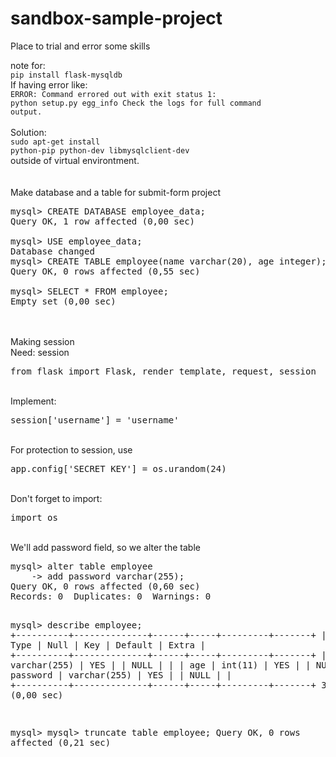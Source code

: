 # sandbox-sample-project
Place to trial and error some skills

note for:<br> <code>pip install flask-mysqldb</code> <br>
If having error like:  <br><code>ERROR: Command errored out with exit status 1: python setup.py egg_info Check the logs for full command output.</code><br><br>Solution: <br><code>sudo apt-get install python-pip python-dev libmysqlclient-dev</code> <br> outside of virtual environtment.
<br></br>
<br>Make database and a table for submit-form project<br>
<pre>
mysql> CREATE DATABASE employee_data;
Query OK, 1 row affected (0,00 sec)

mysql> USE employee_data;
Database changed
mysql> CREATE TABLE employee(name varchar(20), age integer);
Query OK, 0 rows affected (0,55 sec)

mysql> SELECT * FROM employee;
Empty set (0,00 sec)
</pre>

<br><br>
Making session<br>
Need: session<br>
<pre>
from flask import Flask, render_template, request, session
</pre>
<br>
Implement:
<pre>
session['username'] = 'username'
</pre>
<br>
For protection to session, use 
<pre>
app.config['SECRET_KEY'] = os.urandom(24)
</pre>
<br>
Don't forget to import:
<pre>
import os
</pre>
<br>
We'll add password field, so we alter the table
<pre>
mysql> alter table employee 
    -> add password varchar(255);
Query OK, 0 rows affected (0,60 sec)
Records: 0  Duplicates: 0  Warnings: 0

mysql> describe employee;
+----------+--------------+------+-----+---------+-------+
| Field    | Type         | Null | Key | Default | Extra |
+----------+--------------+------+-----+---------+-------+
| name     | varchar(255) | YES  |     | NULL    |       |
| age      | int(11)      | YES  |     | NULL    |       |
| password | varchar(255) | YES  |     | NULL    |       |
+----------+--------------+------+-----+---------+-------+
3 rows in set (0,00 sec)

mysql> 
mysql> truncate table employee;
Query OK, 0 rows affected (0,21 sec)
</pre>







